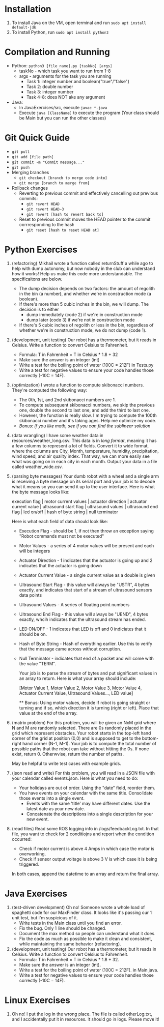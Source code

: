 # Installation
1. To install Java on the VM, open terminal and run ```sudo apt install default-jdk```
2. To install Python, run ```sudo apt install python3```

# Compilation and Running
- Python: ```python3 [file_name].py [taskNo] [args]```
     * taskNo - which task you want to run from 1-8
     * args - arguments for the task you are running
          - Task 1: integer number and boolean("true"/"false")
          - Task 2: double number
          - Task 3: integer number
          - Task 4-8: does NOT ake any argument
- Java:
     * In JavaExercises/src, execute ```javac *.java```
     * Execute ```java [ClassName]``` to execute the program (Your class should be Main but you can run the other classes)

# Git Quick Guide
- ```git pull```
- ```git add [file path]```
- ```git commit -m "Commit message..."```
- ```git push```
- Merging branches
  * ```git checkout [branch to merge code into]```
  * ```git merge [branch to merge from]```
- Rollback changes
  * Reverting to previous commit and effectively cancelling out previous commits:
    - ```git revert HEAD```
    - ```git revert HEAD~3```
    - ```git revert [hash to revert back to]```
  * Reset to previous commit moves the HEAD pointer to the commit corrresponding to the hash
    - ```git reset [hash to reset HEAD at]```


# Python Exercises
1. (refactoring) Mikhail wrote a function called returnStuff a while ago to help with dump autonomy, but now nobody in the club can understand how it works! Help us make this code more understandable. The specificaitons are below.
    * The dump decision depends on two factors: the amount of regolith in the bin (a number), and whether we're in construction mode (a boolean).
    * If there's more than 5 cubic inches in the bin, we will dump. The decision is to either
        * dump immediately (code 2) if we're in construction mode
        * dump later (code 3) if we're not in construction mode
    * If there's 5 cubic inches of regolith or less in the bin, regardless of whether we're in construction mode, we do not dump (code 1).
2. (development, unit testing) Our robot has a thermometer, but it reads in Celsius. Write a function to convert Celsius to Fahrenheit.
    * Formula: T in Fahrenheit = T in Celsius * 1.8 + 32
    * Make sure the answer is an integer (int)
    * Write a test for the boiling point of water (100C = 212F) in Tests.py
    * Write a test for negative values to ensure your code handles those correctly (-10C = 14F).
3. (optimization) I wrote a function to compute skibonacci numbers. They're computed the following way:
    * The 0th, 1st, and 2nd skibonacci numbers are 1.
    * To compute subsequent skibonacci numbers, we skip the previous one, double the second to last one, and add the third to last one. 
    * However, the function is really slow. I'm trying to compute the 100th skibonacci number and it's taking ages. Help me optimize my code.
    * *Bonus: If you like math, see if you can find the sublinear solution*
4. (data wrangling) I have some weather data in resources/weather_long.csv.  This data is in *long format*, meaning it has a few columns to represent a lot of fields. Convert it to wide format, where the columns are City, Month, temperature, humidity, precipitation, wind speed, and air quality index. That way, we can more easily see what was going on in each city in each month. Output your data in a file called weather_wide.csv.
5. (parsing byte messages) Your dumb robot with a wheel and a single arm is receiving a byte message on its serial port and your job is to decode what it means so you can send it up to the user interface. Here is what the byte message looks like:

   execution flag | motor current values | actuator direction | actuator current value | ultrasound start flag | ultrasound values | ultrasound end flag | led on/off | hash of byte string | null terminator

   Here is what each field of data should look like:
   -  Execution Flag - should be 1, if not then throw an exception saying "Robot commands must not be executed"
   -  Motor Values - a series of 4 motor values will be present and each will be integers
   -  Actuator Direction - 1 indicates that the actuator is going up and 2 indicates that the actuator is going down
   -  Actuator Current Value - a single current value as a double is given
   -  Ultrasound Start Flag - this value will always be "USTR", 4 bytes exactly, and indicates that start of a stream of ultrasound sensors data points
   -  Ultrasound Values - A series of floating point numbers
   -  Ultrasound End Flag - this value will always be "UEND", 4 bytes exactly, whcih indicates that the ultrasound stream has ended.
   -  LED ON/OFF - 1 indicates that LED is off and 0 indiciates that it should be on.
   -  Hash of Byte String - Hash of everything earlier. Use this to verify that the message came across without corruption.
   -  Null Terminator - indicates that end of a packet and will come with the value "TERM".

      Your job is to parse the stream of bytes and put significant values in an array to return. Here is what your array should include:
  
      [Motor Value 1, Motor Value 2, Motor Value 3, Motor Value 4, Actuator Current Value, Ultrasound Values..., LED value]
  
      ** Bonus: Using motor values, decide if robot is going straight or turning and if so, which direction it is turning (right or left). Place that value at the end of the array.

  
6. (matrix problem) For this problem, you will be given an NxM grid where N and M are randomly selected. There are 0s randomly placed in the grid which represent obstacles. Your robot starts in the top-left hand corner of the grid at position (0,0) and is supposed to get to the bottom-right hand corner (N-1, M-1). Your job is to compute the total number of possible paths that the robot can take without hitting the 0s. If none exist, return 0. Otherwvise, return the number of paths.

      May be helpful to write test cases with example grids.

7. (json read and write) For this problem, you will read in a JSON file with your calendar called events.json. Here is what you need to do:
   -  Your holidays are out of order. Using the "date" field, reorder them.
   -  You have events on your calendar with the same title. Consolidate those events into a single event.
        * Events with the same 'title' may have different dates. Use the latest date as your new date.
        * Concatenate the descriptions into a single description for your new event.
8. (read files) Read some ROS logging info in /logs/feedbackLog.txt. In that file, you want to check for 2 conditiojns and report when the condition occurred:
   - Check if motor current is above 4 Amps in which case the motor is overworking.
   - Check if sensor output voltage is above 3 V is which case it is being triggered.
   
   In both cases, append the datetime to an array and return the final array.

# Java Exercises
1. (test-driven development) Oh no! Someone wrote a whole load of spaghetti code for our MaxFinder class. It looks like it's passing our 1 unit test, but I'm suspicious of it. 
    - Write tests in the Main class until you find an error.
    - Fix the bug. Only 1 line should be changed.
    - Document the max method so people can understand what it does.
    - Fix the code as much as possible to make it clean and consistent, while maintaining the same behavior (refactoring).
2. (development, unit testing) Our robot has a thermometer, but it reads in Celsius. Write a function to convert Celsius to Fahrenheit.
    * Formula: T in Fahrenheit = T in Celsius * 1.8 + 32.
    * Make sure the answer is an integer (int).
    * Write a test for the boiling point of water (100C = 212F). in Main.java.
    * Write a test for negative values to ensure your code handles those correctly (-10C = 14F).

# Linux Exercises
1. Oh no! I put the log in the wrong place. The file is called otherLog.txt, and I accidentally put it in resources. It should go in logs. Please move it!